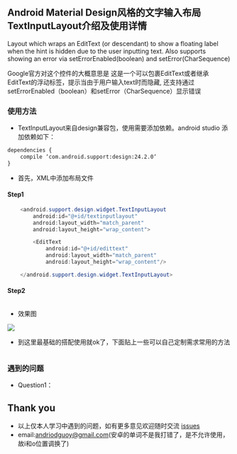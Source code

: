 ## Android Material Design风格的文字输入布局TextInputLayout介绍及使用详情

Layout which wraps an EditText (or descendant) to show a floating label when the hint is hidden due to the user inputting text. 
Also supports showing an error via setErrorEnabled(boolean) and setError(CharSequence)

Google官方对这个控件的大概意思是 这是一个可以包裹EditText或者继承EditText的浮动标签，提示当由于用户输入text时而隐藏,
 还支持通过setErrorEnabled（boolean）和setError（CharSequence）显示错误

### 使用方法
- TextInputLayout来自design兼容包，使用需要添加依赖。android studio 添加依赖如下：
```xml
dependencies {
    compile ‘com.android.support:design:24.2.0‘
}
```

- 首先，XML中添加布局文件

#### Step1

```java
    <android.support.design.widget.TextInputLayout
        android:id="@+id/textinputlayout"
        android:layout_width="match_parent"
        android:layout_height="wrap_content">

        <EditText
            android:id="@+id/edittext"
            android:layout_width="match_parent"
            android:layout_height="wrap_content"/>

    </android.support.design.widget.TextInputLayout>
```
#### Step2

```java

```
- 效果图

![](https://github.com/CoderGuoy/MetalDesign/blob/master/screenshots/tablayout01.gif)




- 到这里最基础的搭配使用就ok了，下面贴上一些可以自己定制需求常用的方法
```java


```

### 遇到的问题

- Question1：



## Thank you

- 以上仅本人学习中遇到的问题，如有更多意见欢迎随时交流 [issues](https://github.com/CoderGuoy/MetalDesign/issues/1)
- email:andriodguoy@gmail.com(安卓的单词不是我打错了，是不允许使用，故i和o位置调换了)
